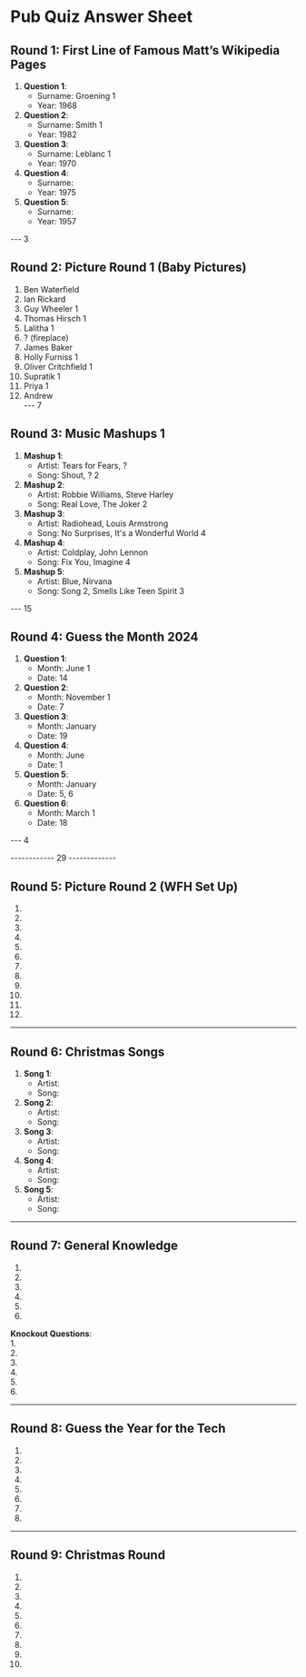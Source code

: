 # Pub Quiz Answer Sheet

## Round 1: First Line of Famous Matt’s Wikipedia Pages
1. **Question 1**:  
   - Surname: Groening   1
   - Year: 1968   
2. **Question 2**:  
   - Surname: Smith   1
   - Year: 1982   
3. **Question 3**:  
   - Surname: Leblanc   1
   - Year: 1970   
4. **Question 4**:  
   - Surname: 
   - Year: 1975
5. **Question 5**:  
   - Surname: 
   - Year: 1957

---      3

## Round 2: Picture Round 1 (Baby Pictures)
1. Ben Waterfield   
2. Ian Rickard   
3. Guy Wheeler 1
4. Thomas Hirsch   1
5. Lalitha    1
6. ? (fireplace)   
7. James Baker    
8. Holly Furniss   1
9. Oliver Critchfield   1
10. Supratik   1
11. Priya   1
12. Andrew   
---   7

## Round 3: Music Mashups 1
1. **Mashup 1**:  
   - Artist: Tears for Fears, ?
   - Song: Shout, ?   2
2. **Mashup 2**:  
   - Artist: Robbie Williams, Steve Harley
   - Song: Real Love, The Joker   2
3. **Mashup 3**:  
   - Artist: Radiohead, Louis Armstrong 
   - Song: No Surprises, It's a Wonderful World 4
4. **Mashup 4**:  
   - Artist: Coldplay, John Lennon
   - Song: Fix You, Imagine   4
5. **Mashup 5**:  
   - Artist: Blue, Nirvana
   - Song: Song 2, Smells Like Teen Spirit   3

--- 15

## Round 4: Guess the Month 2024
1. **Question 1**:  
   - Month: June   1
   - Date: 14
2. **Question 2**:  
   - Month: November   1
   - Date: 7
3. **Question 3**:  
   - Month: January   
   - Date: 19
4. **Question 4**:  
   - Month: June   
   - Date: 1
5. **Question 5**:  
   - Month: January   
   - Date: 5, 6 
6. **Question 6**:  
   - Month: March   1
   - Date: 18

--- 4


------------ 29 -------------

## Round 5: Picture Round 2 (WFH Set Up)
1.  
2.  
3.  
4.  
5.  
6.  
7.  
8.  
9.  
10.  
11.
12.

---

## Round 6: Christmas Songs
1. **Song 1**:  
   - Artist:  
   - Song:  
2. **Song 2**:  
   - Artist:  
   - Song:  
3. **Song 3**:  
   - Artist:  
   - Song:  
4. **Song 4**:  
   - Artist:  
   - Song:  
5. **Song 5**:  
   - Artist:  
   - Song:  

---

## Round 7: General Knowledge
1.  
2.  
3.  
4.  
5.  
6.  

**Knockout Questions**:  
1.  
2.  
3.  
4.  
5.  
6.  

---

## Round 8: Guess the Year for the Tech
1.  
2.  
3.  
4.  
5.  
6.  
7.  
8.  

---

## Round 9: Christmas Round
1.  
2.  
3.  
4.  
5.  
6.  
7.  
8.  
9.  
10.  
